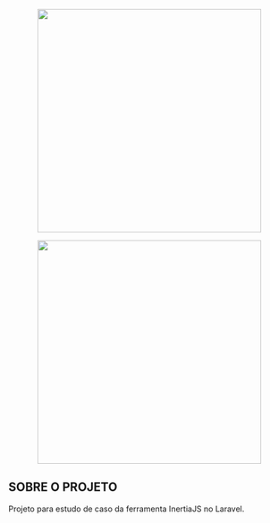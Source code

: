 <p align="center"><a href="https://laravel.com" target="_blank"><img src="https://raw.githubusercontent.com/laravel/art/master/logo-lockup/5%20SVG/2%20CMYK/1%20Full%20Color/laravel-logolockup-cmyk-red.svg" width="400"></a></p>

<p align="center"><a href="https://inertiajs.com" target="_blank"><img src="https://raw.githubusercontent.com/inertiajs/inertia/master/.github/LOGO.png" width="400"></a></p>

## SOBRE O PROJETO

Projeto para estudo de caso da ferramenta InertiaJS no Laravel.
